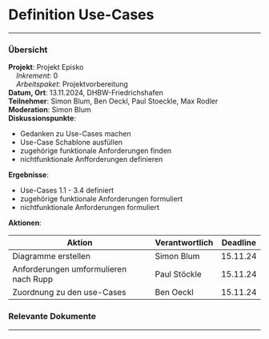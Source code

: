 # Definition Use-Cases

---

### Übersicht

**Projekt**: Projekt Episko \
&nbsp;&nbsp;&nbsp;&nbsp;_Inkrement_: 0\
&nbsp;&nbsp;&nbsp;&nbsp;_Arbeitspaket_: Projektvorbereitung\
**Datum, Ort**: 13.11.2024, DHBW-Friedrichshafen\
**Teilnehmer**: Simon Blum, Ben Oeckl, Paul Stoeckle, Max Rodler\
**Moderation**: Simon Blum\
**Diskussionspunkte**: 

- Gedanken zu Use-Cases machen
- Use-Case Schablone ausfüllen
- zugehörige funktionale Anforderungen finden
- nichtfunktionale Anfforderungen definieren

**Ergebnisse**: 

- Use-Cases 1.1 - 3.4 definiert
- zugehörige funktionale Anforderungen formuliert
- nichtfunktionale Anforderungen formuliert

**Aktionen**:

| Aktion                                 | Verantwortlich | Deadline |
|----------------------------------------|----------------|----------|
| Diagramme erstellen                    | Simon Blum     | 15.11.24 |
| Anforderungen umformulieren nach Rupp  | Paul Stöckle   | 15.11.24 |
| Zuordnung zu den use-Cases             | Ben Oeckl      | 15.11.24 |

### Relevante Dokumente

---
